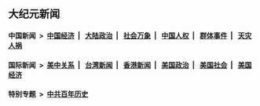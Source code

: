 ## 大纪元新闻

#### 中国新闻 &nbsp;>&nbsp; [中国经济](indexes/ncid283/README.md?06050445) &nbsp;| &nbsp; [大陆政治](indexes/ncid277/README.md?06050445) &nbsp;| &nbsp; [社会万象](indexes/ncid282/README.md?06050445) &nbsp;| &nbsp; [中国人权](indexes/ncid278/README.md?06050445) &nbsp;| &nbsp; [群体事件](indexes/ncid279/README.md?06050445) &nbsp;| &nbsp; [天灾人祸](indexes/ncid280/README.md?06050445)

#### 国际新闻 &nbsp;>&nbsp; [美中关系](indexes/nf1412576/README.md?06050445) &nbsp;| &nbsp; [台湾新闻](indexes/ncid1349361/README.md?06050445) &nbsp;| &nbsp; [香港新闻](indexes/ncid1349362/README.md?06050445) &nbsp;| &nbsp; [美国政治](indexes/ncid1078159/README.md?06050445) &nbsp;| &nbsp; [美国社会](indexes/ncid1078160/README.md?06050445) &nbsp;| &nbsp; [美国经济](indexes/ncid1078158/README.md?06050445)

#### 特别专题 &nbsp;>&nbsp; [中共百年历史](https://github.com/easy2view/epoch-special/blob/master/README.md?06050445)  
